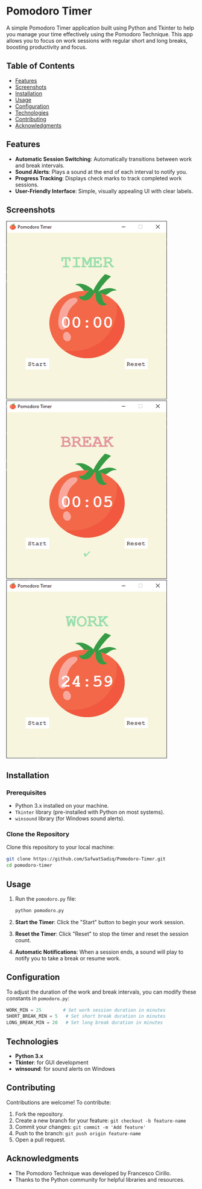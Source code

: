 # Pomodoro Timer

A simple Pomodoro Timer application built using Python and Tkinter to help you manage your time effectively using the Pomodoro Technique. This app allows you to focus on work sessions with regular short and long breaks, boosting productivity and focus.

## Table of Contents
- [Features](#features)
- [Screenshots](#screenshots)
- [Installation](#installation)
- [Usage](#usage)
- [Configuration](#configuration)
- [Technologies](#technologies)
- [Contributing](#contributing)
- [Acknowledgments](#acknowledgments)

## Features
- **Automatic Session Switching**: Automatically transitions between work and break intervals.
- **Sound Alerts**: Plays a sound at the end of each interval to notify you.
- **Progress Tracking**: Displays check marks to track completed work sessions.
- **User-Friendly Interface**: Simple, visually appealing UI with clear labels.

## Screenshots
![](Files/img.png) ![](Files/img_1.png) ![](Files/img_2.png)

## Installation
### Prerequisites
- Python 3.x installed on your machine.
- `Tkinter` library (pre-installed with Python on most systems).
- `winsound` library (for Windows sound alerts).

### Clone the Repository
Clone this repository to your local machine:
```bash
git clone https://github.com/SafwatSadiq/Pomodoro-Timer.git
cd pomodoro-timer
```

## Usage
1. Run the `pomodoro.py` file:
   ```bash
   python pomodoro.py
   ```

2. **Start the Timer**: Click the "Start" button to begin your work session.

3. **Reset the Timer**: Click "Reset" to stop the timer and reset the session count.

4. **Automatic Notifications**: When a session ends, a sound will play to notify you to take a break or resume work.

## Configuration
To adjust the duration of the work and break intervals, you can modify these constants in `pomodoro.py`:
```python
WORK_MIN = 25        # Set work session duration in minutes
SHORT_BREAK_MIN = 5   # Set short break duration in minutes
LONG_BREAK_MIN = 20   # Set long break duration in minutes
```

## Technologies
- **Python 3.x**
- **Tkinter**: for GUI development
- **winsound**: for sound alerts on Windows

## Contributing
Contributions are welcome! To contribute:
1. Fork the repository.
2. Create a new branch for your feature: `git checkout -b feature-name`
3. Commit your changes: `git commit -m 'Add feature'`
4. Push to the branch: `git push origin feature-name`
5. Open a pull request.

## Acknowledgments
- The Pomodoro Technique was developed by Francesco Cirillo.
- Thanks to the Python community for helpful libraries and resources.